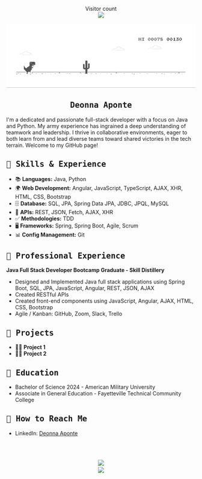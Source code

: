 <!--
**Deonnaa/Deonnaa** is a ✨ _special_ ✨ repository because its `README.md` (this file) appears on your GitHub profile.

Here are some ideas to get you started:

- 🔭 I’m currently working on ...
- 🌱 I’m currently learning ...
- 👯 I’m looking to collaborate on ...
- 🤔 I’m looking for help with ...
- 💬 Ask me about ...
- 📫 How to reach me: ...
- 😄 Pronouns: ...
- ⚡ Fun fact: ...
-->

<p align="center"> 
  Visitor count<br>
  <img src="https://profile-counter.glitch.me/Deonnaa/count.svg" />
</p>

![](https://github.com/Deonnaa/Deonnaa/blob/main/dino.gif)

<h2 align='center'><samp><strong>Deonna Aponte</strong></samp></h2>

I'm a dedicated and passionate full-stack developer with a focus on Java and Python. My army experience has ingrained a deep understanding of teamwork and leadership. I thrive in collaborative environments, eager to both learn from and lead diverse teams toward shared victories in the tech terrain. Welcome to my GitHub page!

<h2><samp>📂 Skills & Experience</samp></h2>

- 📚 **Languages:** Java, Python
- 🌍 **Web Development:** Angular, JavaScript, TypeScript, AJAX, XHR, HTML, CSS, Bootstrap
- 🗄️ **Database:** SQL, JPA, Spring Data JPA, JDBC, JPQL, MySQL
- 🔌 **APIs:** REST, JSON, Fetch, AJAX, XHR
- ✅ **Methodologies:** TDD
- 🖥️ **Frameworks:** Spring, Spring Boot, Agile, Scrum
- 📊 **Config Management:** Git

<!--
## 📂 GitHub Stats
| <a href="https://github.com/Deonnaa/github-readme-stats"><img align="center" src="https://github-readme-stats.vercel.app/api?username=Deonnaa&show_icons=true&theme=buefy&hide_border=true" alt="Deonna's github stats" /></a> | <a href="https://github.com/Deonnaa/github-readme-stats"><img align="center" src="https://github-readme-stats.vercel.app/api/top-langs/?username=Deonnaa&layout=compact&theme=buefy&hide_border=true" /></a> |
| ------------- | ------------- |
-->

<h2><samp>📂 Professional Experience</samp></h2>

**Java Full Stack Developer Bootcamp Graduate - Skill Distillery**
- Designed and Implemented Java full stack applications using Spring Boot, SQL, JPA, JavaScript, Angular, REST, JSON, AJAX
- Created RESTful APIs
- Created front-end components using JavaScript, Angular, AJAX, HTML, CSS, Bootstrap
- Agile / Kanban: GitHub, Zoom, Slack, Trello

<h2><samp>📂 Projects</samp></h2>

- 👨‍💻 **Project 1**
- 👨‍💻 **Project 2**

<h2><samp>📂 Education</samp></h2>

- Bachelor of Science 2024 - American Military University
- Associate in General Education - Fayetteville Technical Community College

<h2><samp>📂 How to Reach Me</samp></h2>
  
- LinkedIn: [Deonna Aponte](https://www.linkedin.com/in/deonnaaponte/)

<br>
<br>

<p align="center">
  <a href="https://skillicons.dev">
    <img src="https://skillicons.dev/icons?i=java,py,js,typescript,github,mysql,aws,html,css,figma" /><br>
    <img src="https://skillicons.dev/icons?i=eclipse,spring,vscode,angular,bootstrap,gradle,postman" />
  </a>
</p>
